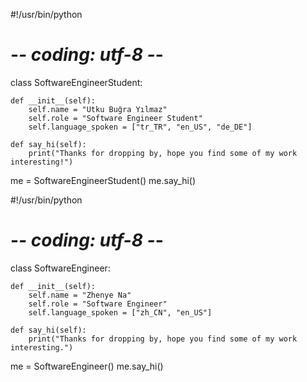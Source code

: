 #!/usr/bin/python
# -*- coding: utf-8 -*-


class SoftwareEngineerStudent:

    def __init__(self):
        self.name = "Utku Buğra Yılmaz"
        self.role = "Software Engineer Student"
        self.language_spoken = ["tr_TR", "en_US", "de_DE"]

    def say_hi(self):
        print("Thanks for dropping by, hope you find some of my work interesting!")


me = SoftwareEngineerStudent()
me.say_hi()


#!/usr/bin/python
# -*- coding: utf-8 -*-


class SoftwareEngineer:

    def __init__(self):
        self.name = "Zhenye Na"
        self.role = "Software Engineer"
        self.language_spoken = ["zh_CN", "en_US"]

    def say_hi(self):
        print("Thanks for dropping by, hope you find some of my work interesting.")


me = SoftwareEngineer()
me.say_hi()
